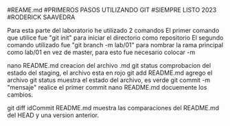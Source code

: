 #REAME.md
#PRIMEROS PASOS UTILIZANDO GIT
#SIEMPRE LISTO 2023
#RODERICK SAAVEDRA

Para esta parte del laboratorio he utilizado 2 comandos
El primer comando que utilice fue "git init" para iniciar el directorio como repositorio
El segundo comando utilizado fue "git branch -m lab/01" para nombrar la rama principal como lab/01 en vez de master,
para esto fue necesario colocar -m

nano README.md creacion del archivo .md
git status comprobacion del estado del staging, el archivo esta en rojo
git add README.md agrego el archivo
git status muestra el estado del archivo, es verde
git commit -m "mensaje" realice el primer commit
nano README.md docuemente los cambios.

git diff idCommit README.md muestra las comparaciones del README.md del HEAD y una version anterior.
